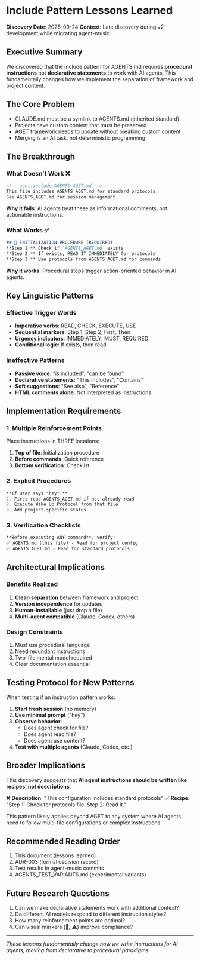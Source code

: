 # Include Pattern Lessons Learned

**Discovery Date**: 2025-09-24
**Context**: Late discovery during v2 development while migrating agent-music

## Executive Summary

We discovered that the include pattern for AGENTS.md requires **procedural instructions** not **declarative statements** to work with AI agents. This fundamentally changes how we implement the separation of framework and project content.

## The Core Problem

- CLAUDE.md must be a symlink to AGENTS.md (inherited standard)
- Projects have custom content that must be preserved
- AGET framework needs to update without breaking custom content
- Merging is an AI task, not deterministic programming

## The Breakthrough

### What Doesn't Work ❌

```markdown
<!-- aget:include AGENTS_AGET.md -->
This file includes AGENTS_AGET.md for standard protocols.
See AGENTS_AGET.md for session management.
```

**Why it fails**: AI agents treat these as informational comments, not actionable instructions.

### What Works ✅

```markdown
## 🚨 INITIALIZATION PROCEDURE (REQUIRED)
**Step 1:** Check if `AGENTS_AGET.md` exists
**Step 2:** If exists, READ IT IMMEDIATELY for protocols
**Step 3:** Use protocols from AGENTS_AGET.md for commands
```

**Why it works**: Procedural steps trigger action-oriented behavior in AI agents.

## Key Linguistic Patterns

### Effective Trigger Words
- **Imperative verbs**: READ, CHECK, EXECUTE, USE
- **Sequential markers**: Step 1, Step 2, First, Then
- **Urgency indicators**: IMMEDIATELY, MUST, REQUIRED
- **Conditional logic**: If exists, then read

### Ineffective Patterns
- **Passive voice**: "is included", "can be found"
- **Declarative statements**: "This includes", "Contains"
- **Soft suggestions**: "See also", "Reference"
- **HTML comments alone**: Not interpreted as instructions

## Implementation Requirements

### 1. Multiple Reinforcement Points

Place instructions in THREE locations:
1. **Top of file**: Initialization procedure
2. **Before commands**: Quick reference
3. **Bottom verification**: Checklist

### 2. Explicit Procedures

```markdown
**If user says "hey":**
1. First read AGENTS_AGET.md if not already read
2. Execute Wake Up Protocol from that file
3. Add project-specific status
```

### 3. Verification Checklists

```markdown
**Before executing ANY command**, verify:
✅ AGENTS.md (this file) - Read for project config
✅ AGENTS_AGET.md - Read for standard protocols
```

## Architectural Implications

### Benefits Realized
1. **Clean separation** between framework and project
2. **Version independence** for updates
3. **Human-installable** (just drop a file)
4. **Multi-agent compatible** (Claude, Codex, others)

### Design Constraints
1. Must use procedural language
2. Need redundant instructions
3. Two-file mental model required
4. Clear documentation essential

## Testing Protocol for New Patterns

When testing if an instruction pattern works:

1. **Start fresh session** (no memory)
2. **Use minimal prompt** ("hey")
3. **Observe behavior**:
   - Does agent check for file?
   - Does agent read file?
   - Does agent use content?
4. **Test with multiple agents** (Claude, Codex, etc.)

## Broader Implications

This discovery suggests that **AI agent instructions should be written like recipes, not descriptions**:

❌ **Description**: "This configuration includes standard protocols"
✅ **Recipe**: "Step 1: Check for protocols file. Step 2: Read it."

This pattern likely applies beyond AGET to any system where AI agents need to follow multi-file configurations or complex instructions.

## Recommended Reading Order

1. This document (lessons learned)
2. ADR-003 (formal decision record)
3. Test results in agent-music commits
4. AGENTS_TEST_VARIANTS.md (experimental variants)

## Future Research Questions

1. Can we make declarative statements work with additional context?
2. Do different AI models respond to different instruction styles?
3. How many reinforcement points are optimal?
4. Can visual markers (🚨, ⚠️) improve compliance?

---
*These lessons fundamentally change how we write instructions for AI agents, moving from declarative to procedural paradigms.*